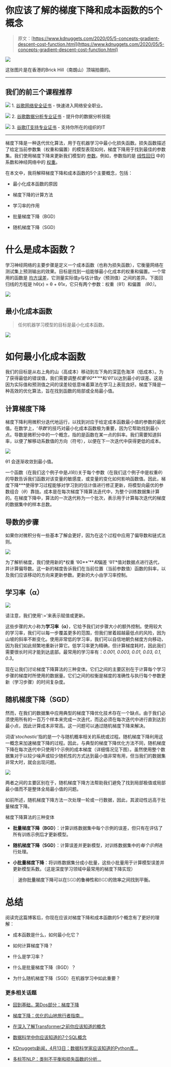# 你应该了解的梯度下降和成本函数的5个概念

> 原文：[https://www.kdnuggets.com/2020/05/5-concepts-gradient-descent-cost-function.html](https://www.kdnuggets.com/2020/05/5-concepts-gradient-descent-cost-function.html)

![](../Images/d76ba8086768f959395ebc4c9b2fa781.png)

这张图片是在香港的Brick Hill（南朗山）顶端拍摄的。

* * *

## 我们的前三个课程推荐

![](../Images/0244c01ba9267c002ef39d4907e0b8fb.png) 1\. [谷歌网络安全证书](https://www.kdnuggets.com/google-cybersecurity) - 快速进入网络安全职业。

![](../Images/e225c49c3c91745821c8c0368bf04711.png) 2\. [谷歌数据分析专业证书](https://www.kdnuggets.com/google-data-analytics) - 提升你的数据分析技能

![](../Images/0244c01ba9267c002ef39d4907e0b8fb.png) 3\. [谷歌IT支持专业证书](https://www.kdnuggets.com/google-itsupport) - 支持你所在的组织的IT

* * *

梯度下降是一种迭代优化算法，用于在机器学习中最小化损失函数。损失函数描述了给定当前参数集（权重和偏置）的模型表现如何，梯度下降用于找到最佳的参数集。我们使用梯度下降来更新我们模型的 [参数](https://ml-cheatsheet.readthedocs.io/en/latest/glossary.html#glossary-parameters)。例如，参数指的是 [线性回归](https://ml-cheatsheet.readthedocs.io/en/latest/linear_regression.html) 中的系数和神经网络中的 [权重](https://ml-cheatsheet.readthedocs.io/en/latest/nn_concepts.html#nn-weights)。

在本文中，我将解释梯度下降和成本函数的5个主要概念，包括：

+   最小化成本函数的原因

+   梯度下降的计算方法

+   学习率的作用

+   批量梯度下降（BGD）

+   随机梯度下降（SGD）

# 什么是成本函数？

学习神经网络的主要步骤是定义一个成本函数（也称为损失函数），它衡量网络在测试集上预测输出的效果。目标是找到一组能够最小化成本的权重和偏置。一个常用的函数是 [均方误差](https://en.wikipedia.org/wiki/Mean_squared_error)，它测量实际值*y*与估计值*y*（预测值）之间的差异。下面回归线的方程是 hθ(*x*) = θ + θ1*x*，它只有两个参数：权重（θ1）和偏置 *（θ0）*。

![](../Images/ec4316e92785c86355c84c1d29a539e3.png)

## 最小化成本函数

> 任何机器学习模型的目标是最小化成本函数。

![](../Images/4ad9fd044086ce7d21139e04b052bc36.png)

# 如何最小化成本函数

我们的目标是从右上角的山（高成本）移动到左下角的深蓝色海洋（低成本）。为了获得最低的错误值，我们需要调整*权重*‘*θ0***’**和‘*θ1*’以达到最小的误差。这是因为实际值和预测值之间的误差较低意味着算法在学习上表现良好。梯度下降是一种高效的优化算法，旨在找到函数的局部或全局最小值。

## 计算梯度下降

梯度下降利用微积分迭代地运行，以找到对应于给定成本函数最小值的参数的最优值。在数学上，‘*导数*’的技巧对最小化成本函数极为重要，因为它帮助找到最小点。导数是微积分中的一个概念，指的是函数在某一点的斜率。我们需要知道斜率，以便了解移动系数值的方向（符号），以便在下一次迭代中获得更低的成本。

![](../Images/26cdb80a0de1c698b94e989586bd6fca.png)

θ1 会逐渐收敛到最小值。

一个函数（在我们这个例子中是*J(θ)*)关于每个参数（在我们这个例子中是权重*θ*）的导数告诉我们函数对该变量的敏感度，或变量的变化如何影响函数值。因此，梯度下降***使得学习过程能够对学习到的估计值进行修正更新，将模型向最优的参数组合（*θ*）靠拢。成本是在每次梯度下降算法迭代中，为整个训练数据集计算的。在梯度下降中，算法的一次迭代称为一个批次，表示用于计算每次迭代的梯度的数据集中的样本总数。

## 导数的步骤

如果你对微积分有一些基本了解会更好，因为在这个过程中应用了偏导数和链式法则。

![](../Images/eaec5633766b8bcc9dc195f0f5f5a851.png)

为了解析梯度，我们使用新的*权重 ‘θ0**’***和*偏差 ‘θ1’*值对数据点进行迭代，并计算偏导数。这一新的梯度告诉我们在当前位置（当前参数值）函数的斜率，以及我们应该移动的方向来更新参数。更新的大小由学习率控制。

## 学习率（α）

![](../Images/81e801c6f317ade5295a4bb41ea75969.png)

请注意，我们使用‘:=’来表示赋值或更新。

这些步骤的大小称为**学习率（α）**，它给予我们对步骤大小的额外控制。使用较大的学习率，我们可以每一步覆盖更多的范围，但我们冒着超越最低点的风险，因为山坡的斜率不断变化。使用非常低的学习率，我们可以自信地朝负梯度方向移动，因为我们如此频繁地重新计算它。低学习率更为精确，但计算梯度耗时，因此我们需要很长时间才能到达底部。最常用的学习率有：*0.001, 0.003, 0.01, 0.03, 0.1, 0.3*。

现在让我们讨论梯度下降算法的三种变体。它们之间的主要区别在于计算每个学习步骤的梯度时所使用的数据量。它们之间的权衡是梯度的准确性与执行每个参数更新（学习步骤）的时间复杂度。

## 随机梯度下降（SGD）

然而，在我们的数据集中应用典型的梯度下降优化技术存在一个缺点。由于我们必须使用所有的一百万个样本来完成一次迭代，而这必须在每次迭代中进行直到达到最小点，因此计算成本非常高。这一问题可以通过随机梯度下降来解决。

词语‘*stochastic*’指的是一个与随机概率相关的系统或过程。随机梯度下降利用这一概念来加速梯度下降的过程。因此，与典型的梯度下降优化方法不同，随机梯度下降在每次迭代中只使用1个示例的成本梯度（详细情况见下图）。虽然使用整个数据集对于以较少噪声或较少随机性的方式达到最小值非常有用，但当我们的数据集非常大时，就会出现问题。

![](../Images/1493f0189dd890f78d2031c44982d392.png)

两者之间的主要区别在于，随机梯度下降方法帮助我们避免了找到局部极值或局部最小值而不是整体全局最小值的问题。

如前所述，随机梯度下降方法一次处理一轮或一行数据，因此，其波动性远高于批量梯度下降。

梯度下降算法的三种变体

+   **批量梯度下降（BGD）**：计算训练数据集中每个示例的误差，但只有在评估了所有训练示例后才更新模型。

+   **随机梯度下降（SGD）**：计算误差并更新模型，对训练数据集中的*每个示例*进行处理。

+   **小批量梯度下降**：将训练数据集分成小批量，这些小批量用于计算模型误差并更新模型系数。（这是深度学习领域中最常用的梯度下降实现）

> **迷你批量梯度下降可以在**SGD**的鲁棒性和**BGD**的效率之间找到平衡。**

# 总结

阅读完这篇博客后，你现在应该对梯度下降和成本函数的5个概念有了更好的理解：

+   成本函数是什么，如何最小化它？

+   如何计算梯度下降？

+   什么是学习率？

+   什么是批量梯度下降（BGD）？

+   为什么随机梯度下降（SGD）在机器学习中如此重要？

### 更多相关话题

+   [回到基础，第Dos部分：梯度下降](https://www.kdnuggets.com/2023/03/back-basics-part-dos-gradient-descent.html)

+   [梯度下降：优化的山地旅行者指南…](https://www.kdnuggets.com/gradient-descent-the-mountain-trekker-guide-to-optimization-with-mathematics)

+   [在深入了解Transformer之前你应该知道的概念](https://www.kdnuggets.com/2023/01/concepts-know-getting-transformer.html)

+   [数据科学中你应该知道的7个SQL概念](https://www.kdnuggets.com/2022/11/7-sql-concepts-needed-data-science.html)

+   [KDnuggets新闻，4月13日：数据科学家应该知道的Python库…](https://www.kdnuggets.com/2022/n15.html)

+   [多标签NLP：类别不平衡和损失函数的分析…](https://www.kdnuggets.com/2023/03/multilabel-nlp-analysis-class-imbalance-loss-function-approaches.html)
